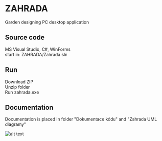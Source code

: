 # ZAHRADA
Garden designing PC desktop application

Source code
------------------------------
MS Visual Studio, C#, WinForms\
start in: ZAHRADA/Zahrada.sln

Run
-----------------
Download ZIP\
Unzip folder\
Run zahrada.exe

Documentation
-------------------
Documentation is placed in folder "Dokumentace kódu"
and "Zahrada UML diagramy"

![alt text](https://github.com/salviadivinorum/ZAHRADA/blob/master/Dokumentace%20k%C3%B3du/zahradaHlavniOkno.PNG)
